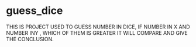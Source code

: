 # guess_dice
THIS IS PROJECT USED TO GUESS NUMBER IN DICE, IF NUMBER IN X AND NUMBER INY , WHICH OF THEM IS GREATER IT WILL COMPARE AND GIVE THE CONCLUSION.
